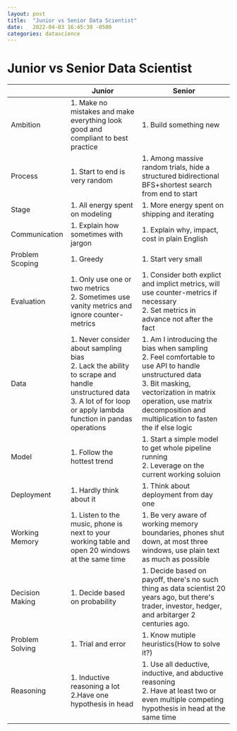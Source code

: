 ```yaml
---
layout: post
title:  "Junior vs Senior Data Scientist"
date:   2022-04-03 16:45:30 -0500
categories: datascience
---
```


# Junior vs Senior Data Scientist

|                 | Junior                                                       | Senior                                                       |
| --------------- | ------------------------------------------------------------ | ------------------------------------------------------------ |
| Ambition        | 1. Make no mistakes and make everything look good and compliant to best practice | 1. Build something new                                       |
| Process         | 1. Start to end is very random                               | 1. Among massive random trials, hide a structured bidirectional BFS+shortest search from end to start |
| Stage           | 1. All energy spent on modeling                              | 1. More energy spent on shipping and iterating               |
| Communication   | 1. Explain how sometimes with jargon                         | 1. Explain why, impact, cost in plain English                |
| Problem Scoping | 1. Greedy                                                    | 1. Start very small                                          |
| Evaluation      | 1. Only use one or two metrics<br/>2. Sometimes use vanity metrics and ignore counter-metrics | 1. Consider both explict and implict metrics, will use counter-metrics if necessary<br>2. Set metrics in advance not after the fact |
| Data            | 1. Never consider about sampling bias <br/>2. Lack the ability to scrape and handle unstructured data <br/>3. A lot of for loop or apply lambda function in pandas operations | 1. Am I introducing the bias when sampling <br/>2. Feel comfortable to use API to handle unstructured data<br/>3. Bit masking, vectorization in matrix operation, use matrix decomposition and multiplication to fasten the if else logic |
| Model           | 1. Follow the hottest trend                                  | 1. Start a simple model to get whole pipeline running<br>2. Leverage on the current working soluion |
| Deployment      | 1. Hardly think about it                                     | 1. Think about deployment from day one                       |
| Working Memory  | 1. Listen to the music, phone is next to your working table and open 20 windows at the same time | 1. Be very aware of working memory boundaries, phones shut down, at most three windows, use plain text as much as possible |
| Decision Making | 1. Decide based on probability                               | 1. Decide based on payoff, there's no such thing as data scientist 20 years ago, but there's trader, investor, hedger, and arbitarger 2 centuries ago. |
| Problem Solving | 1. Trial and error                                           | 1. Know mutiple heuristics(How to solve it?)                 |
| Reasoning       | 1. Inductive reasoning a lot<br>2.Have one hypothesis in head | 1. Use all deductive, inductive, and abductive reasoning<br>2. Have at least two or even multiple competing hypothesis in head at the same time |

